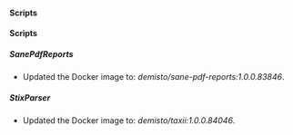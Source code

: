 #### Scripts

#### Scripts
##### SanePdfReports
- Updated the Docker image to: *demisto/sane-pdf-reports:1.0.0.83846*.
##### StixParser
- Updated the Docker image to: *demisto/taxii:1.0.0.84046*.
